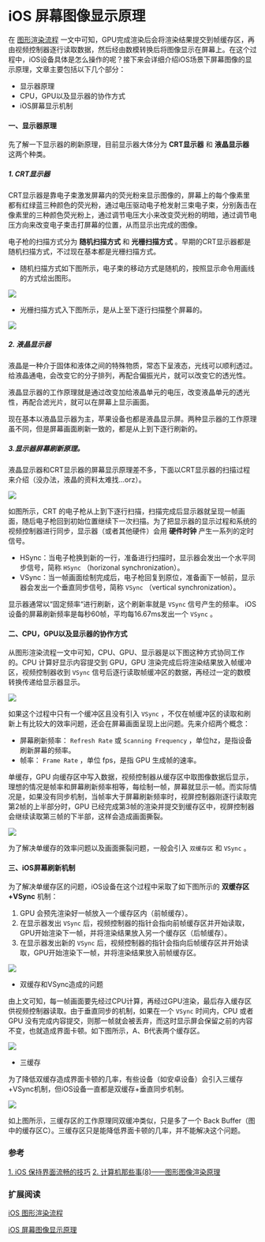 # iOS 屏幕图像显示原理

在 [图形渲染流程](https://www.jianshu.com/p/cfb08dc42a4e) 一文中可知，GPU完成渲染后会将渲染结果提交到帧缓存区，再由视频控制器逐行读取数据，然后经由数模转换后将图像显示在屏幕上。在这个过程中，iOS设备具体是怎么操作的呢？接下来会详细介绍iOS场景下屏幕图像的显示原理，文章主要包括以下几个部分：

* 显示器原理
* CPU，GPU以及显示器的协作方式
* iOS屏幕显示机制

#### 一、显示器原理

先了解一下显示器的刷新原理，目前显示器大体分为 **CRT显示器** 和 **液晶显示器** 这两个种类。

##### 1. CRT显示器

CRT显示器是靠电子束激发屏幕内的荧光粉来显示图像的，屏幕上的每个像素里都有红绿蓝三种颜色的荧光粉，通过电压驱动电子枪发射三束电子束，分别轰击在像素里的三种颜色荧光粉上，通过调节电压大小来改变荧光粉的明暗，通过调节电压方向来改变电子束击打屏幕的位置，从而显示出完成的图像。

电子枪的扫描方式分为 **随机扫描方式** 和 **光栅扫描方式** 。早期的CRT显示器都是随机扫描方式，不过现在基本都是光栅扫描方式。

* 随机扫描方式如下图所示，电子束的移动方式是随机的，按照显示命令用画线的方式绘出图形。

![](./imgs/1.png)

* 光栅扫描方式入下图所示，是从上至下逐行扫描整个屏幕的。

![](./imgs/2.png)

##### 2. 液晶显示器

液晶是一种介于固体和液体之间的特殊物质，常态下呈液态，光线可以顺利透过。给液晶通电，会改变它的分子排列，再配合偏振光片，就可以改变它的透光性。

液晶显示器的工作原理就是通过改变加给液晶单元的电压，改变液晶单元的透光性，再配合滤光片，就可以在屏幕上显示画面。

现在基本以液晶显示器为主，苹果设备也都是液晶显示屏。两种显示器的工作原理虽不同，但是屏幕画面刷新一致的，都是从上到下逐行刷新的。

##### 3.显示器屏幕刷新原理。

液晶显示器和CRT显示器的屏幕显示原理差不多，下面以CRT显示器的扫描过程来介绍（没办法，液晶的资料太难找...orz）。

![](./imgs/3.png)

如图所示，CRT 的电子枪从上到下逐行扫描，扫描完成后显示器就呈现一帧画面，随后电子枪回到初始位置继续下一次扫描。为了把显示器的显示过程和系统的视频控制器进行同步，显示器（或者其他硬件）会用 **硬件时钟** 产生一系列的定时信号。

* HSync：当电子枪换到新的一行，准备进行扫描时，显示器会发出一个水平同步信号，简称 `HSync` （horizonal synchronization）。
* VSync：当一帧画面绘制完成后，电子枪回复到原位，准备画下一帧前，显示器会发出一个垂直同步信号，简称 `VSync` （vertical synchronization）。

显示器通常以“固定频率“进行刷新，这个刷新率就是 `VSync` 信号产生的频率。
iOS设备的屏幕刷新频率是每秒60帧，平均每16.67ms发出一个 `VSync` 。

#### 二、CPU，GPU以及显示器的协作方式

从图形渲染流程一文中可知，CPU、GPU、显示器是以下图这种方式协同工作的。CPU 计算好显示内容提交到 GPU，GPU 渲染完成后将渲染结果放入帧缓冲区，视频控制器收到 `VSync` 信号后逐行读取帧缓冲区的数据，再经过一定的数模转换传递给显示器显示。

![](./imgs/4.png)

如果这个过程中只有一个缓冲区且没有引入 `VSync` ，不仅在帧缓冲区的读取和刷新上有比较大的效率问题，还会在屏幕画面呈现上出问题。先来介绍两个概念：

* 屏幕刷新频率： `Refresh Rate` 或 `Scanning Frequency` ，单位hz，是指设备刷新屏幕的频率。
* 帧率： `Frame Rate` ，单位 fps，是指 GPU 生成帧的速率。

单缓存，GPU 向缓存区中写入数据，视频控制器从缓存区中取图像数据后显示，理想的情况是帧率和屏幕刷新频率相等，每绘制一帧，屏幕就显示一帧。而实际情况是，如果没有同步机制，当帧率大于屏幕刷新频率时，视屏控制器刚逐行读取完第2帧的上半部分时，GPU 已经完成第3帧的渲染并提交到缓存区中，视屏控制器会继续读取第三帧的下半部，这样会造成画面撕裂。

![](./imgs/5.png)

为了解决单缓存的效率问题以及画面撕裂问题，一般会引入 `双缓存区` 和 `VSync` 。

#### 三、iOS屏幕刷新机制

为了解决单缓存区的问题，iOS设备在这个过程中采取了如下图所示的 **双缓存区+VSync** 机制：

1. GPU 会预先渲染好一帧放入一个缓存区内（前帧缓存）。
2. 在显示器发出 `VSync` 后，视频控制器的指针会指向前帧缓存区并开始读取，GPU开始渲染下一帧，并将渲染结果放入另一个缓存区（后帧缓存）。
3. 在显示器发出新的 `VSync` 后，视频控制器的指针会指向后帧缓存区并开始读取，GPU开始渲染下一帧，并将渲染结果放入前帧缓存区。

![](./imgs/6.png)

* 双缓存和VSync造成的问题

由上文可知，每一帧画面要先经过CPU计算，再经过GPU渲染，最后存入缓存区供视频控制器读取。由于垂直同步的机制，如果在一个 `VSync` 时间内，CPU 或者 GPU 没有完成内容提交，则那一帧就会被丢弃，而这时显示屏会保留之前的内容不变，也就造成界面卡顿。如下图所示，A、B代表两个缓存区。

![](./imgs/7.png)

* 三缓存

为了降低双缓存造成界面卡顿的几率，有些设备（如安卓设备）会引入三缓存+VSync机制，但iOS设备一直都是双缓存+垂直同步机制。

![](./imgs/8.png)

如上图所示，三缓存区的工作原理同双缓冲类似，只是多了一个 Back Buffer（图中的缓存区C）。三缓存区只是能降低界面卡顿的几率，并不能解决这个问题。

### 参考

[1. iOS 保持界面流畅的技巧](https://links.jianshu.com/go?to=https%3A%2F%2Fblog.ibireme.com%2F2015%2F11%2F12%2Fsmooth_user_interfaces_for_ios%2F)
[2. 计算机那些事(8)——图形图像渲染原理](https://links.jianshu.com/go?to=http%3A%2F%2Fchuquan.me%2F2018%2F08%2F26%2Fgraphics-rending-principle-gpu%2F)

### 扩展阅读

[iOS 图形渲染流程](https://www.jianshu.com/p/cfb08dc42a4e)

[iOS 屏幕图像显示原理](https://www.jianshu.com/p/91d5cf01187c)